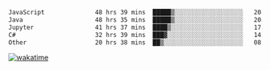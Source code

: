 <!--START_SECTION:waka-->

```txt
JavaScript              48 hrs 39 mins  █████▒░░░░░░░░░░░░░░░░░░░   20.97 %
Java                    48 hrs 35 mins  █████▒░░░░░░░░░░░░░░░░░░░   20.94 %
Jupyter                 41 hrs 37 mins  ████▒░░░░░░░░░░░░░░░░░░░░   17.94 %
C#                      32 hrs 39 mins  ███▓░░░░░░░░░░░░░░░░░░░░░   14.08 %
Other                   20 hrs 38 mins  ██▒░░░░░░░░░░░░░░░░░░░░░░   08.89 %
```

<!--END_SECTION:waka-->
[![wakatime](https://wakatime.com/badge/user/6c2f442e-41b4-42e3-bc06-d5d8203ad1da.svg)](https://wakatime.com/@6c2f442e-41b4-42e3-bc06-d5d8203ad1da)
